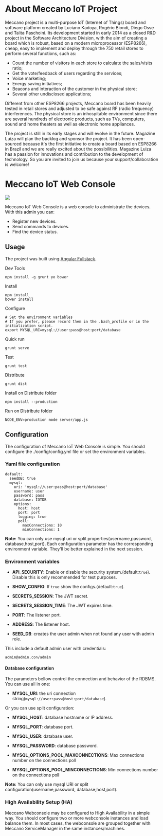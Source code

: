 # About Meccano IoT Project

Meccano project is a multi-purpose IoT (Internet of Things) board and software platform created by Luciano Kadoya, Rogério Biondi, Diego Osse and Talita Paschoini. Its development started in early 2014 as a closed R&D project in the Software Architecture Division, with the aim of creating a board which is robust, based on a modern microprocessor (ESP8266), cheap, easy to implement and deploy through the 750 retail stores to perform several functions, such as:

- Count the number of visitors in each store to calculate the sales/visits ratio;
- Get the vote/feedback of users regarding the services;
- Voice marketing;
- Energy saving initiatives;
- Beacons and interaction of the customer in the physical store;
- Several other undisclosed applications;

Different from other ESP8266 projects, Meccano board has been heavily tested in retail stores and adjusted to be safe against RF (radio frequency) interferences. The physical store is an inhospitable environment since there are several hundreds of electronic products, such as TVs, computers, sound and home theaters as well as electronic home appliances.

The project is still in its early stages and will evolve in the future. Magazine Luiza will plan the backlog and sponsor the project. It has been open-sourced because it´s the first initiative to create a board based on ESP8266 in Brazil and we are really excited about the possibilities. Magazine Luiza has a passion for innovations and contribution to the development of technology. So you are invited to join us because your support/collaboration is welcome!


# Meccano IoT Web Console

![](https://david-dm.org/meccano-iot/meccano-webconsole.svg)

Meccano IoT Web Console is a web console to administrate the devices. With this admin you can:
- Register new devices.
- Send commands to devices.
- Find the device status.


## Usage
The project was built using [Angular Fullstack](https://github.com/angular-fullstack/generator-angular-fullstack).

Dev Tools
```
npm install -g grunt yo bower
```

Install
```
npm install
bower install
```

Configure
```
# Set the environment variables
# If you prefer, please record them in the .bash_profile or in the initialization script.
export MYSQL_URI=mysql://user:pass@host:port/database
```

Quick run
```
grunt serve
```

Test
```
grunt test
```

Distribute
```
grunt dist
```

Install on Distribute folder
```
npm install --production
```

Run on Distribute folder
```
NODE_ENV=production node server/app.js
```

## Configuration


The configuration of Meccano IoT Web Console is simple. You should configure the ./config/config.yml file or set the environment variables.

### Yaml file configuration

```
default:
  seedDB: true
  mysql:
    uri: 'mysql://user:pass@host:port/database'
    username: user
    password: pass
    database: IOTDB
    options:
      host: host
      port: port
      logging: true
      poll:
        maxConnections: 10
        minConnections: 1
```
**Note:** You can only use mysql uri or split properties(username,password, database,host,port).
Each configuration parameter has the corresponding environment variable. They'll be better explained in the next session.


### Environment variables

- **API_SECURITY**: Enable or disable the security system.(default:`true`). Disable this is only recommended for test purposes.

- **SHOW_CONFIG**: If `true` show the configs.(default:`true`).

- **SECRETS_SESSION**: The JWT secret.

- **SECRETS_SESSION_TIME**: The JWT expires time.

- **PORT**: The listener port.

- **ADDRESS**: The listener host.

 - **SEED_DB**: creates the user admin when not found any user with admin role.

This include a default admin user with credentials:

```
admin@admin.con/admin
```

#### Database configuration

The parameters bellow control the connection and behavior of the RDBMS.
You can use all in one:

- **MYSQL_URI**: the uri connection string(`mysql://user:pass@host:port/database`).

Or you can use split configuration:

- **MYSQL_HOST**: database hostname or IP address.

- **MYSQL_PORT**: database port.

- **MYSQL_USER**: database user.

- **MYSQL_PASSWORD**: database password.

- **MYSQL_OPTIONS_POOL_MAXCONNECTIONS**: Max connections number on the connections poll

- **MYSQL_OPTIONS_POOL_MINCONNECTIONS**: Min connections number on the connections poll

**Note:** You can only use mysql URI or split configuration(username,password, database,host,port).


### High Availability Setup (HA)

Meccano Webconsole may be configured to High Availability in a simple way.
You should configure two or more webconsole instances and load balance them.
In most cases, the webconsole are grouped together with Meccano ServiceManager in the same instances/machines.
